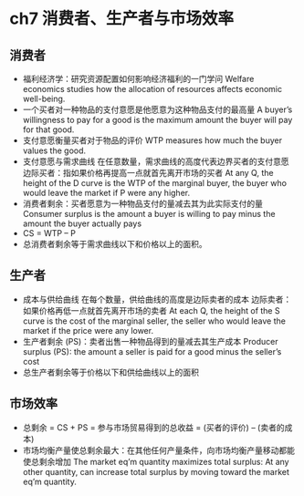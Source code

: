 # ch7 消费者、生产者与市场效率
## 消费者
- 福利经济学：研究资源配置如何影响经济福利的一门学问
Welfare economics studies how the allocation of resources affects economic well-being.
- 一个买者对一种物品的支付意愿是他愿意为这种物品支付的最高量
A buyer’s willingness to pay for a good is the maximum amount the buyer will pay for that good.
- 支付意愿衡量买者对于物品的评价
WTP measures how much the buyer values the good.
- 支付意愿与需求曲线
在任意数量，需求曲线的高度代表边界买者的支付意愿
边际买者：指如果价格再提高一点就首先离开市场的买者
At any Q, the height of  the D curve is the WTP of the marginal buyer, the buyer who would leave the market if P were any higher.
- 消费者剩余：买者愿意为一种物品支付的量减去其为此实际支付的量
Consumer surplus is the amount a buyer is willing to pay minus the amount the buyer actually pays
- CS  =  WTP  –  P
- 总消费者剩余等于需求曲线以下和价格以上的面积。
## 生产者
- 成本与供给曲线
在每个数量，供给曲线的高度是边际卖者的成本
边际卖者：如果价格再低一点就首先离开市场的卖者
At each Q, the height of the S curve is the cost of the marginal seller, the seller who would leave the market if the price were any lower.
- 生产者剩余 (PS)：卖者出售一种物品得到的量减去其生产成本
Producer surplus (PS): the amount a seller is paid for a good minus the seller’s cost
- 总生产者剩余等于价格以下和供给曲线以上的面积
## 市场效率
- 总剩余  = CS + PS
	 = 参与市场贸易得到的总收益
	 = (买者的评价) – (卖者的成本)
- 市场均衡产量使总剩余最大：在其他任何产量条件，向市场均衡产量移动都能使总剩余增加
The market eq’m quantity maximizes total surplus: At any other quantity,  can increase total surplus by moving toward  the market eq’m quantity.  







